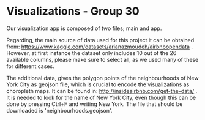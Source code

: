 # Visualizations - Group 30


Our visualization app is composed of two files; main and app.

Regarding, the main source of data used for this project it can be obtained from: https://www.kaggle.com/datasets/arianazmoudeh/airbnbopendata . However, at first instance the dataset only includes 10 out of the 26 available columns, please make sure to select all, as we used many of these for different cases.

The additional data, gives the polygon points of the neighbourhoods of New York City as geojson file, which is crucial to encode the visualizations as choropleth maps. It can be found in: http://insideairbnb.com/get-the-data/ . It is needed to look for the name of New York City, even though this can be done by pressing Ctrl+F and writing New York. The file that should be downloaded is 'neighbourhoods.geojson'.
